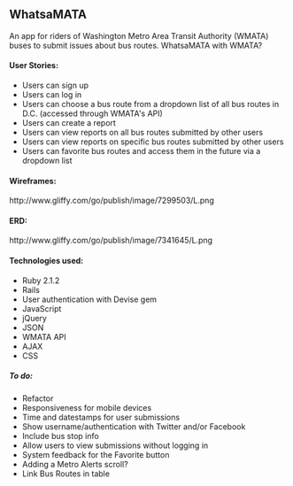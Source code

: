 <h2>WhatsaMATA</h2>

An app for riders of Washington Metro Area Transit Authority (WMATA) buses to submit issues about bus routes. WhatsaMATA with WMATA?

<h4>User Stories:</h4>
<ul>
<li>Users can sign up</li>
<li>Users can log in</li>
<li>Users can choose a bus route from a dropdown list of all bus routes in D.C. (accessed through WMATA's API)</li>
<li>Users can create a report</li>
<li>Users can view reports on all bus routes submitted by other users</li>
<li>Users can view reports on specific bus routes submitted by other users</li>
<li>Users can favorite bus routes and access them in the future via a dropdown list</li>
</ul>

<h4>Wireframes:</h4>
<p>http://www.gliffy.com/go/publish/image/7299503/L.png</p>

<h4>ERD:</h4>
<p>http://www.gliffy.com/go/publish/image/7341645/L.png</p>

<h4>Technologies used:</h4>
<ul>
<li>Ruby 2.1.2</li>
<li>Rails</li>
<li>User authentication with Devise gem</li>
<li>JavaScript</li>
<li>jQuery</li>
<li>JSON</li>
<li>WMATA API</li>
<li>AJAX</li>
<li>CSS</li>
</ul>

<h5>To do:</h5>
<ul>
<li>Refactor</li>
<li>Responsiveness for mobile devices</li>
<li>Time and datestamps for user submissions</li>
<li>Show username/authentication with Twitter and/or Facebook</li>
<li>Include bus stop info</li>
<li>Allow users to view submissions without logging in</li>
<li>System feedback for the Favorite button</li>
<li>Adding a Metro Alerts scroll?</li>
<li>Link Bus Routes in table</li>
</ul>
